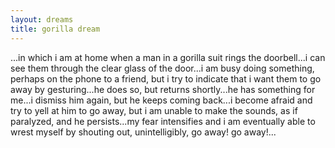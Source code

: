 ```yaml
---
layout: dreams
title: gorilla dream
---
```


...in which i am at home when a man in a gorilla suit rings the doorbell...i can see them through the clear glass of the door...i am busy doing something, perhaps on the phone to a friend, but i try to indicate that i want them to go away by gesturing...he does so, but returns shortly...he has something for me...i dismiss him again, but he keeps coming back...i become afraid and try to yell at him to go away, but i am unable to make the sounds, as if paralyzed, and he persists...my fear intensifies and i am eventually able to wrest myself by shouting out, unintelligibly, go away! go away!...
